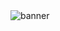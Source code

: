 <img src="[https://github.com/nguyen-group/sarah-hart-landolt/blob/master/Sarah%20Hart%20Landolt.png](https://github.com/nguyen-group/nguyen-group/blob/main/header.png)" alt="banner">
<!--
**nguyen-group/nguyen-group** is a ✨ _special_ ✨ repository because its `README.md` (this file) appears on your GitHub profile.

Here are some ideas to get you started:

- 🔭 I’m currently working on ...
- 🌱 I’m currently learning ...
- 👯 I’m looking to collaborate on ...
- 🤔 I’m looking for help with ...
- 💬 Ask me about ...
- 📫 How to reach me: ...
- 😄 Pronouns: ...
- ⚡ Fun fact: ...
-->
